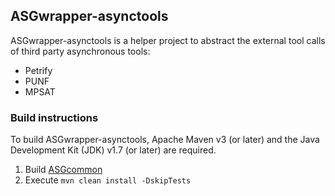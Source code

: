 ASGwrapper-asynctools
---------------------

ASGwrapper-asynctools is a helper project to abstract the external tool calls of third party asynchronous tools:

* Petrify
* PUNF
* MPSAT

### Build instructions ###

To build ASGwrapper-asynctools, Apache Maven v3 (or later) and the Java Development Kit (JDK) v1.7 (or later) are required.

1. Build [ASGcommon](https://github.com/hpiasg/asgcommon)
4. Execute `mvn clean install -DskipTests`
